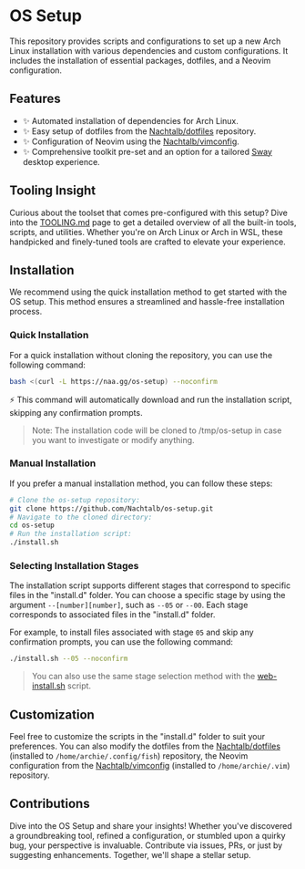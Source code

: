 # OS Setup

This repository provides scripts and configurations to set up a new Arch Linux
installation with various dependencies and custom configurations. It includes
the installation of essential packages, dotfiles, and a Neovim configuration.

## Features

- ✨ Automated installation of dependencies for Arch Linux.
- ✨ Easy setup of dotfiles from the [Nachtalb/dotfiles][dotfiles] repository.
- ✨ Configuration of Neovim using the [Nachtalb/vimconfig][vimconfig].
- ✨ Comprehensive toolkit pre-set and an option for a tailored
  [Sway](https://github.com/Nachtalb/sway) desktop experience.

## Tooling Insight

Curious about the toolset that comes pre-configured with this setup? Dive into
the [TOOLING.md](TOOLING.md) page to get a detailed overview of all the built-in
tools, scripts, and utilities. Whether you're on Arch Linux or Arch in WSL,
these handpicked and finely-tuned tools are crafted to elevate your experience.

## Installation

We recommend using the quick installation method to get started with the OS
setup. This method ensures a streamlined and hassle-free installation process.

### Quick Installation

For a quick installation without cloning the repository, you can use the
following command:

```bash
bash <(curl -L https://naa.gg/os-setup) --noconfirm
```

⚡️ This command will automatically download and run the installation script,
skipping any confirmation prompts.

> Note: The installation code will be cloned to /tmp/os-setup in case you want
> to investigate or modify anything.

### Manual Installation

If you prefer a manual installation method, you can follow these steps:

```bash
# Clone the os-setup repository:
git clone https://github.com/Nachtalb/os-setup.git
# Navigate to the cloned directory:
cd os-setup
# Run the installation script:
./install.sh
```

### Selecting Installation Stages

The installation script supports different stages that correspond to specific
files in the "install.d" folder. You can choose a specific stage by using the
argument `--[number][number]`, such as `--05` or `--00`. Each stage corresponds
to associated files in the "install.d" folder.

For example, to install files associated with stage `05` and skip any
confirmation prompts, you can use the following command:

```bash
./install.sh --05 --noconfirm
```

> You can also use the same stage selection method with the
> [web-install.sh](#quick-installation) script.

## Customization

Feel free to customize the scripts in the "install.d" folder to suit your
preferences. You can also modify the dotfiles from the
[Nachtalb/dotfiles][dotfiles] (installed to `/home/archie/.config/fish`)
repository, the Neovim configuration from the [Nachtalb/vimconfig][vimconfig]
(installed to `/home/archie/.vim`) repository.

[dotfiles]: https://github.com/Nachtalb/dotfiles
[vimconfig]: https://github.com/Nachtalb/vimconfig

## Contributions

Dive into the OS Setup and share your insights! Whether you've discovered a
groundbreaking tool, refined a configuration, or stumbled upon a quirky bug,
your perspective is invaluable. Contribute via issues, PRs, or just by
suggesting enhancements. Together, we'll shape a stellar setup.
